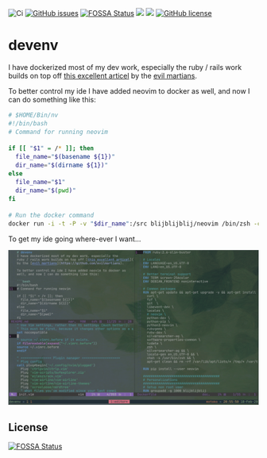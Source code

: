 ![Ci](https://github.com/blijblijblij/devenv/workflows/Ci/badge.svg?branch=develop)
[![GitHub issues](https://img.shields.io/github/issues/blijblijblij/devenv)](https://github.com/blijblijblij/devenv/issues)
[![FOSSA Status](https://app.fossa.io/api/projects/git%2Bgithub.com%2Fblijblijblij%2Fdevenv.svg?type=shield)](https://app.fossa.io/projects/git%2Bgithub.com%2Fblijblijblij%2Fdevenv?ref=badge_shield)
[![](https://images.microbadger.com/badges/image/blijblijblij/neovim.svg)](https://microbadger.com/images/blijblijblij/neovim "Get your own image badge on microbadger.com")
[![](https://images.microbadger.com/badges/version/blijblijblij/neovim.svg)](https://microbadger.com/images/blijblijblij/neovim "Get your own version badge on microbadger.com")
[![GitHub license](https://img.shields.io/github/license/blijblijblij/devenv)](https://github.com/blijblijblij/devenv/blob/develop/LICENSE)

# devenv

I have dockerized most of my dev work, especially the 
ruby / rails work builds on top off [this excellent articel](https://evilmartians.com/chronicles/ruby-on-whales-docker-for-ruby-rails-development) 
by the [evil martians](https://github.com/evilmartians).

To better control my ide I have added neovim to docker as
well, and now I can do something like this:

```bash
# $HOME/Bin/nv
#!/bin/bash
# Command for running neovim

if [[ "$1" = /* ]]; then
  file_name="$(basename ${1})"
  dir_name="$(dirname ${1})"
else
  file_name="$1"
  dir_name="$(pwd)"
fi

# Run the docker command
docker run -i -t -P -v "$dir_name":/src blijblijblij/neovim /bin/zsh -c "cd /src; nvim $file_name"
```

To get my ide going where-ever I want...

![screenshot](img/neovim.png "screenshot")


## License
[![FOSSA Status](https://app.fossa.io/api/projects/git%2Bgithub.com%2Fblijblijblij%2Fdevenv.svg?type=large)](https://app.fossa.io/projects/git%2Bgithub.com%2Fblijblijblij%2Fdevenv?ref=badge_large)